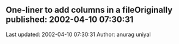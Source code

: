 ## One-liner to add columns in a fileOriginally published: 2002-04-10 07:30:31 
Last updated: 2002-04-10 07:30:31 
Author: anurag uniyal 
 
